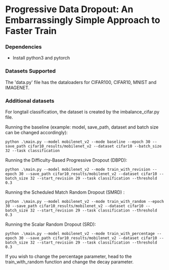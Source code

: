 # Progressive Data Dropout: An Embarrassingly Simple Approach to Faster Train

### Dependencies
- Install python3 and pytorch

### Datasets Supported
The 'data.py' file has the dataloaders for CIFAR100, CIFAR10, MNIST and IMAGENET. 

### Additional datasets 
For longtail classification, the dataset is created by the imbalance_cifar.py file. 

Running the baseline (example: model, save_path, dataset and batch size can be changed accordingly): 
```
python .\main.py --model mobilenet_v2 --mode baseline --epoch 30 --save_path cifar10_results/mobilenet_v2 --dataset cifar10 --batch_size 32 --task classification 
```

Running the Difficulty-Based Progressive Dropout (DBPD):
```
python .\main.py --model mobilenet_v2 --mode train_with_revision --epoch 30 --save_path cifar10_results/mobilenet_v2 --dataset cifar10 --batch_size 32 --start_revision 29 --task classification --threshold 0.3
```

Running the Scheduled Match Random Dropout (SMRD) : 
```
python .\main.py --model mobilenet_v2 --mode train_with_random --epoch 30 --save_path cifar10_results/mobilenet_v2 --dataset cifar10 --batch_size 32 --start_revision 29 --task classification --threshold 0.3
```

Running the Scalar Random Dropout (SRD): 
```
python .\main.py --model mobilenet_v2 --mode train_with_percentage --epoch 30 --save_path cifar10_results/mobilenet_v2 --dataset cifar10 --batch_size 32 --start_revision 29 --task classification --threshold 0.3
```

If you wish to change the percentage parameter, head to the train_with_random function and change the decay parameter.
